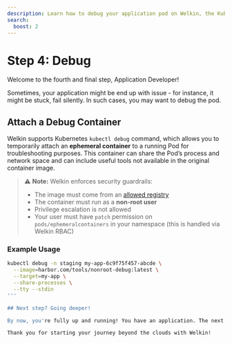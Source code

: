 ```yaml
---
description: Learn how to debug your application pod on Welkin, the Kubernetes platform for software critical to our society
search:
  boost: 2
---
```


# Step 4: Debug

Welcome to the fourth and final step, Application Developer!

Sometimes, your application might be end up with issue - for instance, it might be stuck, fail silently. In such cases, you may want to debug the pod. 

## Attach a Debug Container

Welkin supports Kubernetes `kubectl debug` command, which allows you to temporarily attach an **ephemeral container** to a running Pod for troubleshooting purposes. This container can share the Pod’s process and network space and can include useful tools not available in the original container image.

> ⚠️ **Note:** Welkin enforces security guardrails:
> - The image must come from an [allowed registry](safeguards/enforce-trusted-registries.md)
> - The container must run as a **non-root user**
> - Privilege escalation is not allowed
> - Your user must have `patch` permission on `pods/ephemeralcontainers` in your namespace (this is handled via Welkin RBAC)

### Example Usage

```bash
kubectl debug -n staging my-app-6c9f75f457-abcde \
  --image=harbor.com/tools/nonroot-debug:latest \
  --target=my-app \
  --share-processes \
  --tty --stdin
'''

## Next step? Going deeper!

By now, you're fully up and running! You have an application. The next step is to open the "Go Deeper" section of this documentation and read up on more topics that interest you.

Thank you for starting your journey beyond the clouds with Welkin!
